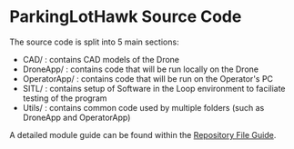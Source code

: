 # ParkingLotHawk Source Code

The source code is split into 5 main sections:
- CAD/ : contains CAD models of the Drone
- DroneApp/ : contains code that will be run locally on the Drone
- OperatorApp/ : contains code that will be run on the Operator's PC
- SITL/ : contains setup of Software in the Loop environment to faciliate testing of the program
- Utils/ : contains common code used by multiple folders (such as DroneApp and OperatorApp)  

A detailed module guide can be found within the [Repository File Guide](https://github.com/icecap360/DroneCapstone/blob/master/RepositoryFileGuide.pdf).  
